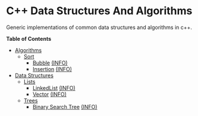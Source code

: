 # C++ Data Structures And Algorithms
Generic implementations of common data structures and algorithms in c++.


**Table of Contents**
- [Algorithms](algorithms/)
    - [Sort](algorithms/sort)
        - [Bubble](algorithms/sort/bubble) [(INFO)](algorithms/sort/bubble/bubble.md)
        - [Insertion](algorithms/sort/insertion) [(INFO)](algorithms/sort/insertion/insertion.md)
- [Data Structures](data_structures/)
    - [Lists](data_structures/lists)
        - [LinkedList](data_structures/lists/LinkedList) [(INFO)](data_structures/lists/LinkedList/linked_list.md)
        - [Vector](data_structures/lists/vectors) [(INFO)](data_structures/lists/vectors/vectors.md)
    - [Trees](data_structures/trees)
        - [Binary Search Tree](data_structures/trees/BinarySearchTree) [(INFO)](data_structures/trees/BinarySearchTree/BinarySearchTree.md)

